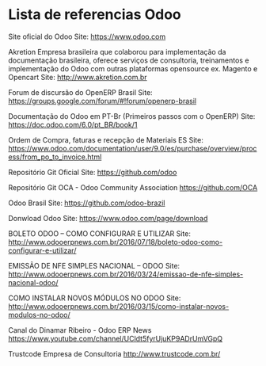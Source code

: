# Lista de referencias Odoo
Site oficial do Odoo
Site: https://www.odoo.com

Akretion
Empresa brasileira que colaborou para implementação da documentação brasileira, oferece serviços de consultoria, treinamentos e implementação do Odoo com outras plataformas opensource ex. Magento e Opencart
Site: http://www.akretion.com.br

Forum de discursão do OpenERP Brasil
Site: https://groups.google.com/forum/#!forum/openerp-brasil

Documentação do Odoo em PT-Br (Primeiros passos com o OpenERP)
Site: https://doc.odoo.com/6.0/pt_BR/book/1

Ordem de Compra, faturas e recepção de Materiais ES
Site: https://www.odoo.com/documentation/user/9.0/es/purchase/overview/process/from_po_to_invoice.html

Repositório Git Oficial
Site: https://github.com/odoo

Repositório Git OCA - Odoo Community Association
https://github.com/OCA

Odoo Brasil
Site: https://github.com/odoo-brazil

Donwload Odoo
Site: https://www.odoo.com/page/download

BOLETO ODOO – COMO CONFIGURAR E UTILIZAR
Site: http://www.odooerpnews.com.br/2016/07/18/boleto-odoo-como-configurar-e-utilizar/

EMISSÃO DE NFE SIMPLES NACIONAL – ODOO
Site: http://www.odooerpnews.com.br/2016/03/24/emissao-de-nfe-simples-nacional-odoo/

COMO INSTALAR NOVOS MÓDULOS NO ODOO
Site: http://www.odooerpnews.com.br/2016/03/15/como-instalar-novos-modulos-no-odoo/

Canal do Dinamar Ribeiro - Odoo ERP News
https://www.youtube.com/channel/UCldt5fyrUjuKP9ADrUmVGpQ

Trustcode Empresa de Consultoria
http://www.trustcode.com.br/
